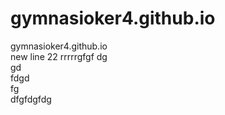 # gymnasioker4.github.io
gymnasioker4.github.io  
new line 22
rrrrrgfgf 
dg  
gd  
fdgd  
fg  
dfgfdgfdg
